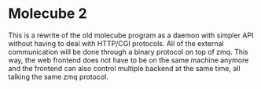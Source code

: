 # Molecube 2

This is a rewrite of the old molecube program as a daemon with simpler API
without having to deal with HTTP/CGI protocols.
All of the external communication will be done through a binary protocol on top of zmq.
This way, the web frontend does not have to be on the same machine anymore and
the frontend can also control multiple backend at the same time, all talking the same
zmq protocol.

